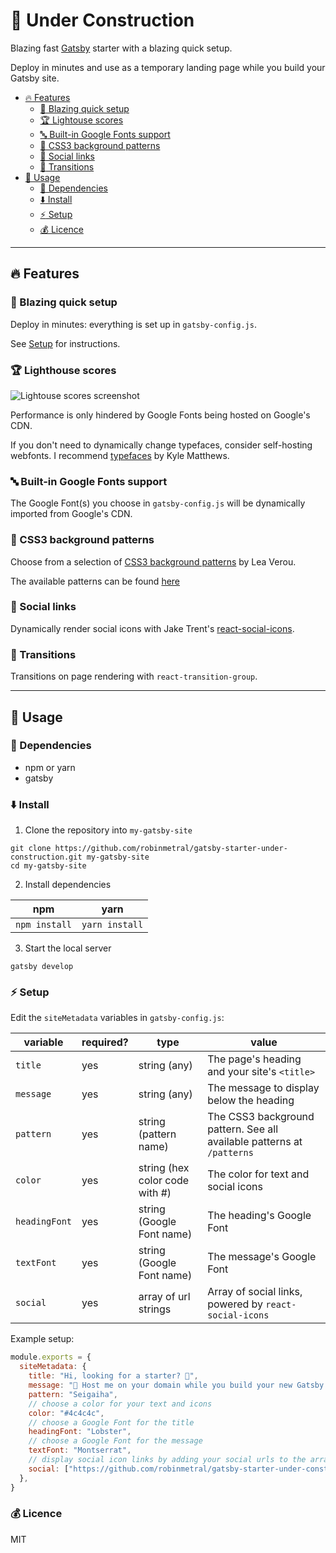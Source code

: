 # :construction: Under Construction

Blazing fast [Gatsby](https://gatsbyjs.org) starter with a blazing quick setup.

Deploy in minutes and use as a temporary landing page while you build your Gatsby site.

- [:fire: Features](#fire-features)
  - [:rocket: Blazing quick setup](#rocket-blazing-quick-setup)
  - [:trophy: Lightouse scores](#trophy-lighthouse-scores)
  - [:abc: Built-in Google Fonts support](#abc-built-in-google-fonts-support)
  - [:nail_care: CSS3 background patterns](#nail_care-css3-background-patterns)
  - [:link: Social links](#link-social-links)
  - [:dizzy: Transitions](#dizzy-transitions)
- [:wrench: Usage](#wrench-usage)
  - [:nut_and_bolt: Dependencies](#nut_and_bolt-dependencies)
  - [:arrow_down: Install](#arrow_down-install)
  - [:zap: Setup](#zap-setup)
  - [:moneybag: Licence](#moneybag-licence)

---

## :fire: Features

### :rocket: Blazing quick setup

Deploy in minutes: everything is set up in `gatsby-config.js`.

See [Setup](#zap-setup) for instructions.

### :trophy: Lighthouse scores

![Lightouse scores screenshot](https://raw.githubusercontent.com/robinmetral/gatsby-starter-under-construction/master/20190414-lighthouse-screenshot.png)

Performance is only hindered by Google Fonts being hosted on Google's CDN.

If you don't need to dynamically change typefaces, consider self-hosting webfonts. I recommend [typefaces](https://github.com/KyleAMathews/typefaces) by Kyle Matthews.

### :abc: Built-in Google Fonts support

The Google Font(s) you choose in `gatsby-config.js` will be dynamically imported from Google's CDN.

### :nail_care: CSS3 background patterns

Choose from a selection of [CSS3 background patterns](https://github.com/LeaVerou/css3patterns) by Lea Verou.

The available patterns can be found [here](https://gatsby-starter-under-construction.netlify.com/patterns)

### :link: Social links

Dynamically render social icons with Jake Trent's [react-social-icons](https://github.com/jaketrent/react-social-icons).

### :dizzy: Transitions

Transitions on page rendering with `react-transition-group`.

---

## :wrench: Usage

### :nut_and_bolt: Dependencies

- npm or yarn
- gatsby

### :arrow_down: Install

1. Clone the repository into `my-gatsby-site`
```
git clone https://github.com/robinmetral/gatsby-starter-under-construction.git my-gatsby-site
cd my-gatsby-site
```

2. Install dependencies

| npm | yarn |
------|-------
| `npm install` | `yarn install`  |

3. Start the local server
```
gatsby develop
```

### :zap: Setup

Edit the `siteMetadata` variables in `gatsby-config.js`:

| variable | required? | type | value |
| --- | --- | --- | --- |
| `title` | yes | string (any) | The page's heading and your site's `<title>` |
| `message` | yes | string (any) | The message to display below the heading |
| `pattern` | yes | string (pattern name) | The CSS3 background pattern. See all available patterns at `/patterns` |
| `color` | yes | string (hex color code with #) | The color for text and social icons |
| `headingFont` | yes | string (Google Font name) | The heading's Google Font |
| `textFont` | yes | string (Google Font name) | The message's Google Font |
| `social` | yes | array of url strings | Array of social links, powered by `react-social-icons` |

Example setup:

```javascript
module.exports = {
  siteMetadata: {
    title: "Hi, looking for a starter? 🔎",
    message: "🚧 Host me on your domain while you build your new Gatsby site! (or keep me longer, that's fine too) 👷",
    pattern: "Seigaiha",
    // choose a color for your text and icons
    color: "#4c4c4c",
    // choose a Google Font for the title
    headingFont: "Lobster",
    // choose a Google Font for the message
    textFont: "Montserrat",
    // display social icon links by adding your social urls to the array
    social: ["https://github.com/robinmetral/gatsby-starter-under-construction", "https://twitter.com/robinmetral"],
  },
}
```

### :moneybag: Licence

MIT
